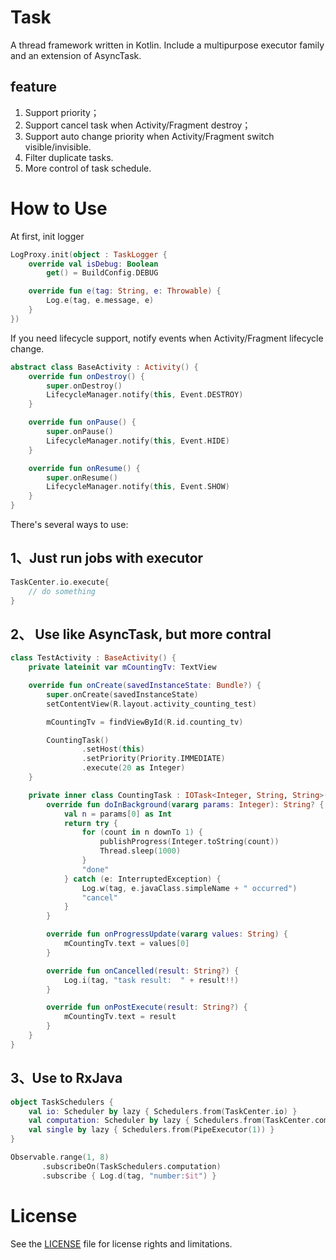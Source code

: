 
# Task
A thread framework written in Kotlin.
Include a multipurpose executor family and an extension of AsyncTask.

## feature
1. Support priority；
2. Support cancel task when Activity/Fragment destroy；
3. Support auto change priority when Activity/Fragment switch visible/invisible.
4. Filter duplicate tasks.
4. More control of task schedule.


# How to Use

At first, init logger
```kotlin
LogProxy.init(object : TaskLogger {
    override val isDebug: Boolean
        get() = BuildConfig.DEBUG

    override fun e(tag: String, e: Throwable) {
        Log.e(tag, e.message, e)
    }
})
```

If you need lifecycle support, notify events when Activity/Fragment lifecycle change.

```kotlin
abstract class BaseActivity : Activity() {
    override fun onDestroy() {
        super.onDestroy()
        LifecycleManager.notify(this, Event.DESTROY)
    }

    override fun onPause() {
        super.onPause()
        LifecycleManager.notify(this, Event.HIDE)
    }

    override fun onResume() {
        super.onResume()
        LifecycleManager.notify(this, Event.SHOW)
    }
}
```


There's several ways to use:

## 1、Just run jobs with executor
```kotlin
TaskCenter.io.execute{
    // do something
}
```


## 2、 Use like AsyncTask, but more contral
```kotlin
class TestActivity : BaseActivity() {
    private lateinit var mCountingTv: TextView

    override fun onCreate(savedInstanceState: Bundle?) {
        super.onCreate(savedInstanceState)
        setContentView(R.layout.activity_counting_test)

        mCountingTv = findViewById(R.id.counting_tv)

        CountingTask()
                .setHost(this)
                .setPriority(Priority.IMMEDIATE)
                .execute(20 as Integer)
    }

    private inner class CountingTask : IOTask<Integer, String, String>(){
        override fun doInBackground(vararg params: Integer): String? {
            val n = params[0] as Int
            return try {
                for (count in n downTo 1) {
                    publishProgress(Integer.toString(count))
                    Thread.sleep(1000)
                }
                "done"
            } catch (e: InterruptedException) {
                Log.w(tag, e.javaClass.simpleName + " occurred")
                "cancel"
            }
        }

        override fun onProgressUpdate(vararg values: String) {
            mCountingTv.text = values[0]
        }

        override fun onCancelled(result: String?) {
            Log.i(tag, "task result:  " + result!!)
        }

        override fun onPostExecute(result: String?) {
            mCountingTv.text = result
        }
    }
}
```

## 3、Use to RxJava
```kotlin
object TaskSchedulers {
    val io: Scheduler by lazy { Schedulers.from(TaskCenter.io) }
    val computation: Scheduler by lazy { Schedulers.from(TaskCenter.computation) }
    val single by lazy { Schedulers.from(PipeExecutor(1)) }
}
```

```kotlin
Observable.range(1, 8)
       .subscribeOn(TaskSchedulers.computation)
       .subscribe { Log.d(tag, "number:$it") }
```

# License
See the [LICENSE](LICENSE.md) file for license rights and limitations.


